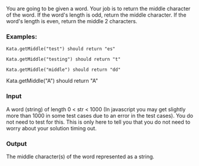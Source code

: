 You are going to be given a word. Your job is to return the middle character of the word. If the word's length is odd, return the middle character. If the word's length is even, return the middle 2 characters.

### Examples:

`Kata.getMiddle("test") should return "es"`

`Kata.getMiddle("testing") should return "t"`

`Kata.getMiddle("middle") should return "dd"`

Kata.getMiddle("A") should return "A"


### Input

A word (string) of length 0 < str < 1000 (In javascript you may get slightly more than 1000 in some test cases due to an error in the test cases). You do not need to test for this. This is only here to tell you that you do not need to worry about your solution timing out.

### Output

The middle character(s) of the word represented as a string.